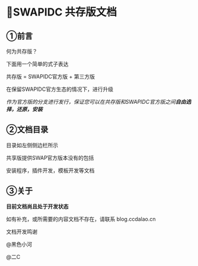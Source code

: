 <div id="Begain"></div>

# 🎈SWAPIDC 共存版文档



## ①前言

何为共存版？

下面用一个简单的式子表达

共存版 = SWAPIDC官方版 + 第三方版

在保留SWAPIDC官方生态的情况下，进行升级

*作为官方版的分支进行发行，保证您可以在共存版和SWAPIDC官方版之间**自由选择，还原，安装***



## ②文档目录

目录如左侧侧边栏所示

共享版提供SWAP官方版本没有的包括

安装程序，插件开发，模板开发等文档



## ③关于

**目前文档尚且处于开发状态** 

如有补充，或所需要的内容文档不存在，请联系 blog.ccdalao.cn

文档开发鸣谢

@黑色小河

@二C





